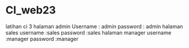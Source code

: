# CI_web23
 latihan ci 3
	halaman admin
	Username  : admin
	password : admin
	halaman sales
	username :sales
	password :sales
	halaman manager
	username :manager
	password :manager
